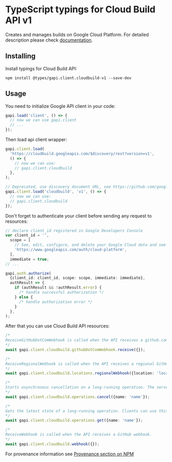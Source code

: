 # TypeScript typings for Cloud Build API v1

Creates and manages builds on Google Cloud Platform.
For detailed description please check [documentation](https://cloud.google.com/cloud-build/docs/).

## Installing

Install typings for Cloud Build API:

```
npm install @types/gapi.client.cloudbuild-v1 --save-dev
```

## Usage

You need to initialize Google API client in your code:

```typescript
gapi.load('client', () => {
  // now we can use gapi.client
  // ...
});
```

Then load api client wrapper:

```typescript
gapi.client.load(
  'https://cloudbuild.googleapis.com/$discovery/rest?version=v1',
  () => {
    // now we can use:
    // gapi.client.cloudbuild
  },
);
```

```typescript
// Deprecated, use discovery document URL, see https://github.com/google/google-api-javascript-client/blob/master/docs/reference.md#----gapiclientloadname----version----callback--
gapi.client.load('cloudbuild', 'v1', () => {
  // now we can use:
  // gapi.client.cloudbuild
});
```

Don't forget to authenticate your client before sending any request to resources:

```typescript
// declare client_id registered in Google Developers Console
var client_id = '',
  scope = [
    // See, edit, configure, and delete your Google Cloud data and see the email address for your Google Account.
    'https://www.googleapis.com/auth/cloud-platform',
  ],
  immediate = true;
// ...

gapi.auth.authorize(
  {client_id: client_id, scope: scope, immediate: immediate},
  authResult => {
    if (authResult && !authResult.error) {
      /* handle successful authorization */
    } else {
      /* handle authorization error */
    }
  },
);
```

After that you can use Cloud Build API resources: <!-- TODO: make this work for multiple namespaces -->

```typescript
/*
ReceiveGitHubDotComWebhook is called when the API receives a github.com webhook.
*/
await gapi.client.cloudbuild.githubDotComWebhook.receive({});

/*
ReceiveRegionalWebhook is called when the API receives a regional GitHub webhook.
*/
await gapi.client.cloudbuild.locations.regionalWebhook({location: 'location'});

/*
Starts asynchronous cancellation on a long-running operation. The server makes a best effort to cancel the operation, but success is not guaranteed. If the server doesn't support this method, it returns `google.rpc.Code.UNIMPLEMENTED`. Clients can use Operations.GetOperation or other methods to check whether the cancellation succeeded or whether the operation completed despite cancellation. On successful cancellation, the operation is not deleted; instead, it becomes an operation with an Operation.error value with a google.rpc.Status.code of `1`, corresponding to `Code.CANCELLED`.
*/
await gapi.client.cloudbuild.operations.cancel({name: 'name'});

/*
Gets the latest state of a long-running operation. Clients can use this method to poll the operation result at intervals as recommended by the API service.
*/
await gapi.client.cloudbuild.operations.get({name: 'name'});

/*
ReceiveWebhook is called when the API receives a GitHub webhook.
*/
await gapi.client.cloudbuild.webhook({});
```

For provenance information see [Provenance section on NPM](https://www.npmjs.com/package/@maxim_mazurok/gapi.client.cloudbuild-v1#Provenance:~:text=none-,Provenance,-Built%20and%20signed)
